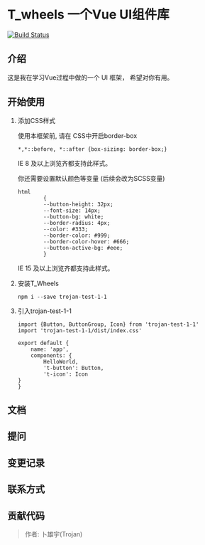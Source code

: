 # T_wheels 一个Vue UI组件库

[![Build Status](https://travis-ci.org/Trojan0523/T_wheels_test.svg?branch=master)](https://travis-ci.org/Trojan0523/T_wheels_test)

## 介绍
这是我在学习Vue过程中做的一个 UI 框架， 希望对你有用。
## 开始使用

1. 添加CSS样式

    使用本框架前, 请在 CSS中开启border-box
    
    ```
    *,*::before, *::after {box-sizing: border-box;}
    ```
    IE 8 及以上浏览齐都支持此样式。 
    
    你还需要设置默认颜色等变量 (后续会改为SCSS变量)
    
    ```
    html 
            {
            --button-height: 32px;
            --font-size: 14px;
            --button-bg: white;
            --border-radius: 4px;
            --color: #333;
            --border-color: #999;
            --border-color-hover: #666;
            --button-active-bg: #eee;
            }
    
    ```
    IE 15 及以上浏览齐都支持此样式。 

2. 安装T_Wheels
    ```
   npm i --save trojan-test-1-1
   ```
3. 引入trojan-test-1-1
    ```
    import {Button, ButtonGroup, Icon} from 'trojan-test-1-1'
    import 'trojan-test-1-1/dist/index.css'
   
    export default {
        name: 'app',
        components: {
            HelloWorld,
            't-button': Button,
            't-icon': Icon
   }
   }
    ```

## 文档

## 提问

## 变更记录

## 联系方式

## 贡献代码
> 作者: 卜雄宇(Trojan)

